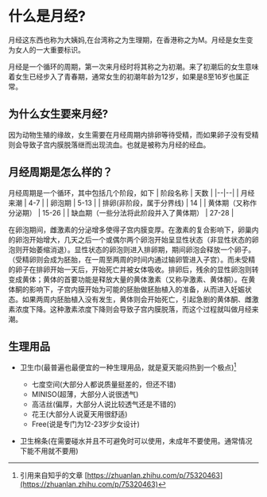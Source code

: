 # 什么是月经?

月经这东西也称为大姨妈,在台湾称之为生理期，在香港称之为M。月经是女生变为女人的一大重要标识。

月经是一个循环的周期，第一次来月经时将其称之为初潮。来了初潮后的女生意味着女生已经步入了青春期，通常女生的初潮年龄为12岁，如果是8至16岁也属正常。

## 为什么女生要来月经?

因为动物生殖的缘故，女生需要在月经周期内排卵等待受精，而如果卵子没有受精则会导致子宫内膜脱落继而出现流血。也就是被称为月经的经血。

## 月经周期是怎么样的？

月经周期是一个循环，其中包括几个阶段，如下
| 阶段名称 | 天数 |
|--|--|
| 月经来潮 | 4-7 |
| 卵泡期 | 5-13 |
| 排卵(非阶段，属于分界线) | 14 |
| 黄体期（又称作分泌期） | 15-26 |
| 缺血期（一些分法将此阶段并入了黄体期） | 27-28 |

在卵泡期间，雌激素的分泌增多使得子宫内膜变厚。在激素的复合影响下，卵巢内的卵泡开始增大，几天之后一个或偶尔两个卵泡开始呈显性状态（非显性状态的卵泡则开始萎缩消退）。显性状态的卵泡则进入排卵期，期间卵泡会释放一个卵子。（受精卵则会成为胚胎，在一周至两周的时间内通过输卵管进入子宫）。而未受精的卵子在排卵开始一天后，开始死亡并被女体吸收。排卵后，残余的显性卵泡则转变成黄体；黄体的首要功能是释放大量的黄体激素（又称孕激素、黄体酮）。在黄体酮的影响下，子宫内膜开始为可能的胚胎做胚胎植入的准备，从而进入妊娠状态。如果两周内胚胎植入没有发生，黄体则会开始死亡，引起急剧的黄体酮、雌激素浓度下降。这种激素浓度下降则会导致子宫内膜脱落，而这个过程就叫做月经来潮。

## 生理用品

- 卫生巾(最普遍也最便宜的一种生理用品，就是夏天能闷热到一个极点)[^1]
  - 七度空间(大部分人都说质量挺差的，但还不错)
  - MINISO(超薄，大部分人说很透气)
  - 高洁丝(偏厚，大部分人说比较透气还是不错的)
  - 花王(大部分人说夏天用很舒适)
  - Free(说是专门为12-23岁少女设计)
    
- 卫生棉条(在需要碰水并且不可避免时可以使用，未成年不要使用。通常情况下能不用就不要用)

[^1]: 引用来自知乎的文章 [https://zhuanlan.zhihu.com/p/75320463](https://zhuanlan.zhihu.com/p/75320463)
